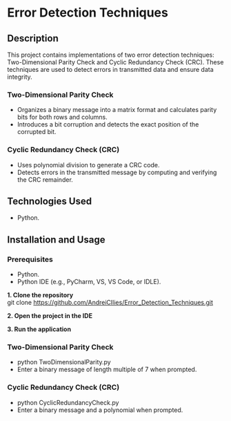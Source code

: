 # Error Detection Techniques

## Description

This project contains implementations of two error detection techniques: Two-Dimensional Parity Check and Cyclic Redundancy Check (CRC). These techniques are used to detect errors in transmitted data and ensure data integrity.

### Two-Dimensional Parity Check
- Organizes a binary message into a matrix format and calculates parity bits for both rows and columns.
- Introduces a bit corruption and detects the exact position of the corrupted bit.

### Cyclic Redundancy Check (CRC)
- Uses polynomial division to generate a CRC code.
- Detects errors in the transmitted message by computing and verifying the CRC remainder.

## Technologies Used

* Python.

## Installation and Usage

### Prerequisites

* Python.
* Python IDE (e.g., PyCharm, VS, VS Code, or IDLE).

**1. Clone the repository**  
git clone https://github.com/AndreiCIlies/Error_Detection_Techniques.git

**2. Open the project in the IDE**

**3. Run the application**  
### Two-Dimensional Parity Check  
- python TwoDimensionalParity.py
- Enter a binary message of length multiple of 7 when prompted.

### Cyclic Redundancy Check (CRC)  
- python CyclicRedundancyCheck.py
- Enter a binary message and a polynomial when prompted.
